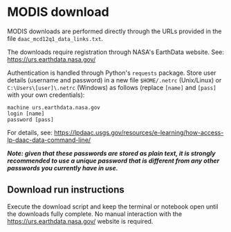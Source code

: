 ﻿# MODIS download 
MODIS downloads are performed directly through the URLs provided in the file `daac_mcd12q1_data_links.txt`.

The downloads require registration through NASA's EarthData website. See: https://urs.earthdata.nasa.gov/

Authentication is handled through Python's `requests` package. Store  user details (username and password) in a new file `$HOME/.netrc` (Unix/Linux) or `C:\Users\[user]\.netrc` (Windows) as follows (replace `[name]` and `[pass]` with your own credentials):

```
machine urs.earthdata.nasa.gov
login [name]
password [pass]

```
For details, see: https://lpdaac.usgs.gov/resources/e-learning/how-access-lp-daac-data-command-line/

**_Note: given that these passwords are stored as plain text, it is strongly recommended to use a unique password that is different from any other passwords you currently have in use._**

## Download run instructions
Execute the download script and keep the terminal or notebook open until the downloads fully complete. No manual interaction with the https://urs.earthdata.nasa.gov/ website is required.